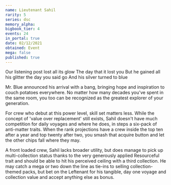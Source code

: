 ```yaml
---
name: Lieutenant Sahil
rarity: 5
series: dsc
memory_alpha:
bigbook_tier: 4
events: 24
in_portal: true
date: 02/12/2021
obtained: Event
mega: false
published: true
---
```


Our listening post lost all its glow
The day that it lost you
But he gained all his glitter the day you said go
And his silver turned to blue

Mr. Blue announced his arrival with a bang, bringing hope and inspiration to couch potatoes everywhere. No matter how many decades you've spent in the same room, you too can be recognized as the greatest explorer of your generation.

For crew who debut at this power level, skill set matters less. While the concept of 'value over replacement' still exists, Sahil doesn't have much competition for daily voyages and where he does, in steps a six-pack of anti-matter traits. When the rank projections have a crew inside the top ten after a year and top twenty after two, you smash that acquire button and let the other chips fall where they may.

A front loaded crew, Sahil lacks broader utility, but does manage to pick up multi-collection status thanks to the very generously applied Resourceful trait and should be able to hit his perceived ceiling with a third collection. He may catch a mega or two down the line as tie-ins to selling collection-themed packs, but bet on the Leftenant for his tangible, day one voyage and collection value and accept anything else as bonus.
